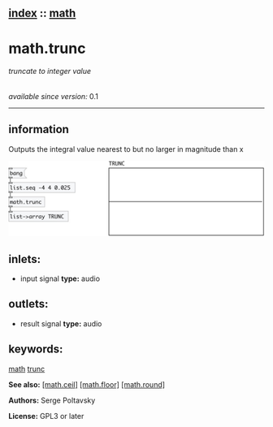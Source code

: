 [index](index.html) :: [math](category_math.html)
---

# math.trunc

###### truncate to integer value

*available since version:* 0.1

---


## information
Outputs the integral value nearest to but no larger in magnitude than x



[![example](../examples/img/math.trunc.jpg)](../examples/pd/math.trunc.pd)









## inlets:

* input signal 
__type:__ audio<br>



## outlets:

* result signal
__type:__ audio<br>



## keywords:

[math](keywords/math.html)
[trunc](keywords/trunc.html)



**See also:**
[\[math.ceil\]](math.ceil.html)
[\[math.floor\]](math.floor.html)
[\[math.round\]](math.round.html)




**Authors:** Serge Poltavsky




**License:** GPL3 or later





